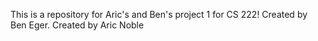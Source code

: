 This is a repository for Aric's and Ben's project 1 for CS 222!
Created by Ben Eger.
Created by Aric Noble
